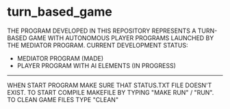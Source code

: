 # turn_based_game

THE PROGRAM DEVELOPED IN THIS REPOSITORY REPRESENTS A TURN-BASED GAME WITH AUTONOMOUS PLAYER PROGRAMS LAUNCHED BY THE MEDIATOR PROGRAM.
CURRENT DEVELOPMENT STATUS:
  - MEDIATOR PROGRAM (MADE)
  - PLAYER PROGRAM WITH AI ELEMENTS (IN PROGRESS)
*****************************************************************************************************************************************
WHEN START PROGRAM MAKE SURE THAT STATUS.TXT FILE DOESN'T EXIST.
TO START COMPILE MAKEFILE BY TYPING "MAKE RUN" / "RUN".
TO CLEAN GAME FILES TYPE "CLEAN"
